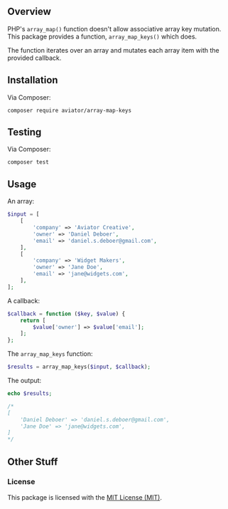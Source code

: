 ## Overview

PHP's `array_map()` function doesn't allow associative array key mutation. This package provides a function, `array_map_keys()` which does.

The function iterates over an array and mutates each array item with the provided callback.

## Installation

Via Composer:
```
composer require aviator/array-map-keys
```

## Testing

Via Composer:
```
composer test
```

## Usage

An array:

```php
$input = [
    [
        'company' => 'Aviator Creative',
        'owner' => 'Daniel Deboer',
        'email' => 'daniel.s.deboer@gmail.com',
    ],
    [
        'company' => 'Widget Makers',
        'owner' => 'Jane Doe',
        'email' => 'jane@widgets.com',
    ],
];
```

A callback:

```php
$callback = function ($key, $value) {
    return [
        $value['owner'] => $value['email'];
    ];
};
```

The `array_map_keys` function:

```php
$results = array_map_keys($input, $callback);
```

The output:

```php
echo $results;

/*
[
    'Daniel Deboer' => 'daniel.s.deboer@gmail.com',
    'Jane Doe' => 'jane@widgets.com',
]
*/
```

## Other Stuff

### License

This package is licensed with the [MIT License (MIT)](LICENSE.md).